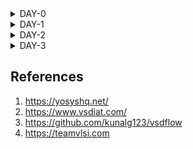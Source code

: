 
<details>
    
<summary>DAY-0</summary>
<br>
    
# iiitb_ASIC_Class
    
## DAY-0 Installation of Softwares

### Yosys Installation

**Steps to install Yosys**

```
git clone https://github.com/YosysHQ/yosys.gi
cd yosys 
sudo apt install make (If make is not installed please install it) 
sudo apt-get install build-essential clang bison flex \
    libreadline-dev gawk tcl-dev libffi-dev git \
    graphviz xdot pkg-config python3 libboost-system-dev \
    libboost-python-dev libboost-filesystem-dev zlib1g-dev
make config-gcc
make 
sudo make install
```

![Screenshot from 2023-07-31 09-45-18](https://github.com/amith-bharadwaj/iiitb_asic_class/assets/84613258/075fb4ad-5149-444b-a6cd-f94e4cd1a401)

Yosys installed

### Icarus Verilog Installation

**Steps to install Icarus Verilog**

```
sudo apt-get install iverilog
```

![Screenshot from 2023-07-31 10-28-36](https://github.com/amith-bharadwaj/iiitb_asic_class/assets/84613258/5b958d79-7c11-4461-946f-63404851f3d8)

iverilog installed

### Gtkwave Installation

**Steps to install Gtkwave**
```
sudo apt update
sudo apt install gtkwave
```
![Screenshot from 2023-07-31 09-46-18](https://github.com/amith-bharadwaj/iiitb_asic_class/assets/84613258/06c56897-9099-4f39-8bfd-81f497640cdf)

gtkwave installed

### NGSPICE Installation

**Steps to install NGSPICE**

##### Download the file from the link given below and proceed with the commands.

***https://sourceforge.net/projects/ngspice/files/*** 

```
# Installing dependencies for ngspice:
sudo apt-get install build-essential
sudo apt-get install libxaw7-dev

# ngspice installation:
tar -zxvf ngspice-40.tar.gz
cd ngspice-40
mkdir release
cd release
../configure  --with-x --with-readline=yes --disable-debug
make
sudo make install


```
![Screenshot from 2023-08-05 09-31-05](https://github.com/amith-bharadwaj/iiitb_asic_class/assets/84613258/c6d0f93e-af50-42d9-9d52-53640ba4542b)

NG spice installed successfully.

### OpenSTA Installation

Installing dependecies for OpenSTA:

``` 
sudo apt-get install cmake clang gcc tcl swig bison flex 
```
Follow the below commands to install OpenSTA

```
git clone https://github.com/The-OpenROAD-Project/OpenSTA.git
cd OpenSTA
mkdir build
cd build
cmake ..
make
sudo make install
```
![Screenshot from 2023-08-05 09-34-17](https://github.com/amith-bharadwaj/iiitb_asic_class/assets/84613258/dedce8c2-e755-44e9-acb8-2daf609377c4)


### MAGIC Installation

Follow the below commands for the MAGIC Installation.
```
sudo apt-get install m4
sudo apt-get install tcsh
sudo apt-get install csh
sudo apt-get install libx11-dev
sudo apt-get install tcl-dev tk-dev
sudo apt-get install libcairo2-dev
sudo apt-get install mesa-common-dev libglu1-mesa-dev
sudo apt-get install libncurses-dev
git clone https://github.com/RTimothyEdwards/magic
cd magic
./configure
make
sudo make install
```
![Screenshot from 2023-08-05 09-42-43](https://github.com/amith-bharadwaj/iiitb_asic_class/assets/84613258/578f2df7-708f-42d5-b6ea-9d7ce8befa1c)

MAGIC installed successfully.

### OpenLane Installation

Installation of dependencies:
``` 
sudo apt-get update
sudo apt-get upgrade
sudo apt install -y build-essential python3 python3-venv python3-pip make git
```
Docker Installation :
```
sudo apt install apt-transport-https ca-certificates curl software-properties-common
curl -fsSL https://download.docker.com/linux/ubuntu/gpg | sudo gpg --dearmor -o /usr/share/keyrings/docker-archive-keyring.gpg

echo "deb [arch=amd64 signed-by=/usr/share/keyrings/docker-archive-keyring.gpg] https://download.docker.com/linux/ubuntu $(lsb_release -cs) stable" | sudo tee /etc/apt/sources.list.d/docker.list > /dev/null

sudo apt update
sudo apt install docker-ce docker-ce-cli containerd.io
sudo docker run hello-world

sudo groupadd docker
sudo usermod -aG docker $USER
sudo reboot

# Enter the below command to check docker installation.
sudo docker run hello-world



```

![Screenshot from 2023-08-05 09-38-24](https://github.com/amith-bharadwaj/iiitb_asic_class/assets/84613258/ae9e486b-cdc8-4ba6-830f-ecd0e2d85717)
Installation of OpenLane,Pdks and Tools
```
cd $HOME
git clone https://github.com/The-OpenROAD-Project/OpenLane
cd OpenLane
make
make test
```

</details>

<details>
<summary>DAY-1</summary>
    
## DAY-1 Introduction to verilog RTL Design and Synthesis
The first step is to clone the necessary lab files from the given github repository to a directory named VLSI.

```
mkdir VLSI
cd VLSI
git clone https://github.com/kunalg123/sky130RTLDesignAndSynthesisWorkshop.git
```



The verilog_files directory contains the verilog programs and testbenches.
Let us load the good_mux.v and its testbench to iverilog and simulate it.

```
cd sky130RTLDesignAndSynthesisWorkshop/
cd verilog_files/
iverilog good_mux.v tb_good_mux.v
./a.out
# output of simulator will be a vcd file, this vcd file is loaded to gtk wave for waveform visualization.
gtkwave tb_good_mux.vcd

```
![Screenshot from 2023-08-08 19-18-20](https://github.com/amith-bharadwaj/iiitb_asic_class/assets/84613258/f57ec40c-d7b9-4b3c-ba18-7f52c4c06784)

### Synthesis of design
Follow the below commands to invoke yosys in the working directory,read the library,read the verilog file and generate the netlist.

```
yosys
read_liberty -lib VLSI/sky130RTLDesignAndSynthesisWorkshop/lib/sky130_fd_sc_hd__tt_025C_1v80.lib
read_verilog VLSI/sky130RTLDesignAndSynthesisWorkshop/verilog_files/good_mux.v
synth -top good_mux
abc -liberty VLSI/sky130RTLDesignAndSynthesisWorkshop/lib/sky130_fd_sc_hd__tt_025C_1v80.lib
show
# The show command will display the graphical version of the logic realized.
```
![Screenshot from 2023-08-08 20-25-27](https://github.com/amith-bharadwaj/iiitb_asic_class/assets/84613258/6594c550-a751-4e98-8c0a-701e629e45f3)
![Screenshot from 2023-08-08 20-26-34](https://github.com/amith-bharadwaj/iiitb_asic_class/assets/84613258/0b8f9396-3391-4d78-bc5a-54219c22be81)
![Screenshot from 2023-08-08 20-27-05](https://github.com/amith-bharadwaj/iiitb_asic_class/assets/84613258/b5bf8bf6-333d-49fd-8738-0f73456a5883)

Follow the below commands to write the netlist.
```
write_verilog good_mux_netlist.v
write_verilog -noattr good_mux_netlist.v
!gvim good_mux_netlist.v

```
![Screenshot from 2023-08-08 22-02-05](https://github.com/amith-bharadwaj/iiitb_asic_class/assets/84613258/4c428b4a-641d-4eb7-b4de-65ba97f369d7)

</details>

<details>
<summary>DAY-2</summary>
    
# DAY-2 

## Overview

In this lab practice, we go through the fundamentals of liberty files,Hierarchial synthesis,Flat synthesis ,efficient Flop coding styles and optimizations.

### .Lib Files 

Lib file is a short form of Liberty Timing file. Liberty syntax is followed to write a .lib file. LIB file is an ASCII representation of timing and power parameter associated with cells inside the standard cell library of a particular technology node. Lib file is basically a timing model file which contains cell delay, cell transition time, setup and hold time requirement of the cell. So Lib file basically contains the timing and electrical characteristics of a cell or macros.The common part of Lib file contains
1. Library name and technology name
2. Units of time, power, voltage, current, resistance and capacitances.
3. Value of operating condition (process, voltage and temperature): Max Min and Typical

Here we can look for the comparison between the cells in the .lib file. Wider cells will be faster, but area will be more. And also wider cells will consume more power.

![Screenshot (172)](https://github.com/amith-bharadwaj/iiitb_asic_class/assets/84613258/354d3c19-3ecf-4fec-8d6a-e055c84567ae)

### Hierarchial synthesis

In a hierarchical design approach, the overall design is divided into various functional blocks or modules. Each of these modules can be further divided into sub-modules, and so on, creating a hierarchy of design levels. Each level of the hierarchy focuses on a specific aspect of the design, such as logic, memory, clock distribution, etc.
Benefits of implementing hierarchical design are
1. **Modularity:** Each module can be designed, verified, and optimized independently, which simplifies the overall design process.
2. **Reusability:** Modules that have been designed and verified can be reused in different projects, saving time and effort.
3. **Collaboration:** Different teams can work on different modules simultaneously, allowing for parallel development and reducing design time.
4. **Efficient Resource Management:** Resources like power, timing, and area can be managed more effectively by optimizing smaller modules individually and then integrating them.
5. **Debugging and Testing:** Smaller modules are easier to debug and test, making it easier to locate and fix issues.

#### Multiple modules and sub modules
To understand and implement the concept of multiple modules and submodules, we use the below verilog file.

https://github.com/kunalg123/sky130RTLDesignAndSynthesisWorkshop/blob/main/verilog_files/multiple_modules.v

In this verilog file,the submodules are instantiated under main module. In the handwritten image below we can see how the instantiation is done.Here Sub module 1 is an AND logic gate and Sub module 2 is an OR logic Gate.


| verilog example | logic circuit |
|------------------------------------------------------ | ------------------------------------- |
|![Screenshot from 2023-08-12 12-17-34](https://github.com/amith-bharadwaj/iiitb_asic_class/assets/84613258/8125a1c7-e2bd-4d48-ab36-d7edf2298288)|![Screenshot from 2023-08-12 12-20-10](https://github.com/amith-bharadwaj/iiitb_asic_class/assets/84613258/fe0a9628-2ce4-4077-b7d7-b644e898f42f)|

Follow the commands below for synthesis of multiple_modules.v

```
yosys
read_verilog multiple_modules.v
synth -top multiple_modules
abc -liberty ../lib/sky130_fd_sc_hd__tt_025C_1v80.lib 
show multiple_modules
write_verilog -noattr multiple_modules_hier.v
```
![image](https://github.com/amith-bharadwaj/iiitb_asic_class/assets/84613258/e6e5e843-6175-41f4-81a1-e0a0d3729968)
The netlist generated is shown below
![Screenshot from 2023-08-12 13-07-53](https://github.com/amith-bharadwaj/iiitb_asic_class/assets/84613258/08b547a4-8883-479d-98d9-edd7e0fd6504)
![Screenshot from 2023-08-12 13-08-11](https://github.com/amith-bharadwaj/iiitb_asic_class/assets/84613258/8f18f88c-effb-4225-986c-876efc26c1ff)

The synthesis of design from yosys sometimes uses a different logic gates than expected design. This is because yosys chooses an optimized way to implement a logic. For example yosys implements nand logic instead of nor logic. The reason for why the nandlogic is optimal solution than nor logic is that,during the usage of cmos gate, the realization of OR gate contains stacked pmos gates for the design. The stacked pmos gate creates a delay which is a poor design. In the below image we can see the realisation of OR operation using stacked pmos logic.

![Screenshot from 2023-08-12 13-41-21](https://github.com/amith-bharadwaj/iiitb_asic_class/assets/84613258/d0976b73-91a6-4e23-9735-fd4f2e0e476f)

### Flat Synthesis

Flat synthesis is an alternative approach to hierarchical synthesis in Very Large Scale Integration (VLSI) design.
In flat synthesis, the entire design, including all its modules and sub-modules, is synthesized together in a single step. This approach can simplify certain aspects of the design process and may be suitable for smaller or less complex designs. However, it can also have limitations, especially as designs become larger and more complex.

Follow the below commands to flatten and see the output

```
yosys
read_verilog multiple_modules.v
synth -top multiple_modules
abc -liberty ../lib/sky130_fd_sc_hd__tt_025C_1v80.lib 
flatten
show
write_verilog -noattr multiple_modules_flat.v
!gvim multiple_modules_flat.v

```
In this multiple_modules_flat.v file, we can see that there are no sub modules and hierarchy present, they are flattened and a single netlist is observed.

![Screenshot from 2023-08-12 14-19-41](https://github.com/amith-bharadwaj/iiitb_asic_class/assets/84613258/48fd5949-506b-4d34-add6-da5752827952)

![Screenshot from 2023-08-12 14-14-34](https://github.com/amith-bharadwaj/iiitb_asic_class/assets/84613258/f741e733-f646-4044-97bb-bdd2be1f530d)

### Synthesizing submodules

Instead of synthesizing the submodule everytime, we synthesize the submodule one time and we replicate it number of times, and stich it together to form the design in the top module.Module level synthesis is preferred when we have multiple instances of same module.
The command for synthesis of submodule is given below.This command is to be executed after reading liberty file and verilog files.
```
synth -top sub_module1
show
```
In the below image we can see the implementation of single submodule.
![Screenshot from 2023-08-12 14-29-45](https://github.com/amith-bharadwaj/iiitb_asic_class/assets/84613258/ac8addf6-2626-44b0-9155-f9ca0827ba1d)

### Various Flop Coding Styles and Optimization

#### Why Flops

Lets take an example of combinational logic circuit where a 2 input AND gate's output is given to one terminal of 2 input OR gate. The overall output is "Y" and the intermediate output at the AND gate is "i". There  will be propagation delay at the overall output. Because of the delay, the output will have a glitch.let us consider "a" and "b" are having a transition from 0 to 1 and "c" is having transition from 1 to 0.Let us take the delay of the AND gate as 2ns and delay of the OR gate as 1 ns.The output will be as below.For a complex circuit containing more number of combinational circuits, the output will not be stable, it will be having the glitch most of the time.We have to avoid this event,this is where flip flops help us. A D-flipflop synchronized with the clock functions in a manner that, the output of the Flop will change only at the edge of the clock signal.Even though input is having a glitch, the output will be stable.

![WhatsApp Image 2023-08-12 at 8 30 26 PM](https://github.com/amith-bharadwaj/iiitb_asic_class/assets/84613258/7f3a9bc0-fee5-42c9-9f2d-bf6ec095af14)

Here we can see a  verilog code for a D-FlipFlop having asynchronous reset.This means that, the flip flop doesnt have to wait for the clock to perform the reset operation.In the verilog code given below, we can observe that the sensitivity list contains both the clock and the asynchronous reset, so whenever any of the 2 signals have transition, the reset takes place.

![image](https://github.com/amith-bharadwaj/iiitb_asic_class/assets/84613258/bb5d9f39-9ad1-44c6-bc2f-b4d86d68f20d)


Here we can see the simulation of D-FlipFLop with asynchronous reset performed with the help of iverilog and gtkwave softwares. The commands for simulation are given below

```
iverilog dff_asyncres.v tb_dff_asyncres.v
./a.out
gtkwave tb_dff_asyncres.vcd
```

![Screenshot from 2023-08-12 20-53-46](https://github.com/amith-bharadwaj/iiitb_asic_class/assets/84613258/4044f6f6-fe52-47df-88d8-4c17d053a941)

The synthesis of D-FlipFLop with asynchronous reset is performed by yosys with the following commands and the generated block diagram can be seen below.
```
yosys
read_liberty -lib ../lib/sky130_fd_sc_hd__tt_025C_1v80.lib 
read_verilog ../verilog_files/dff_asyncres.v
synth -top dff_asyncres
dfflibmap -liberty ../lib/sky130_fd_sc_hd__tt_025C_1v80.lib 
abc -liberty ../lib/sky130_fd_sc_hd__tt_025C_1v80.lib 
show

```
![Screenshot from 2023-08-13 13-47-03](https://github.com/amith-bharadwaj/iiitb_asic_class/assets/84613258/28890e80-2499-4b73-80f8-e5caeada4240)


For a synchronous reset D-Flipflop, the flipflop will wait for the next clock to arrive for performing the reset operation.The behaviour can be observed in the verilog code given below.

![Screenshot from 2023-08-12 21-10-49](https://github.com/amith-bharadwaj/iiitb_asic_class/assets/84613258/a8dd9fdc-b80a-4705-8aaa-48850d2be987)


Here we can see the simulation of D-FlipFLop with synchronous reset performed with the help of iverilog and gtkwave softwares. The commands for simulation are given below

```
iverilog dff_syncres.v tb_dff_syncres.v
./a.out
gtkwave tb_dff_syncres.vcd
```
![Screenshot from 2023-08-12 21-06-20](https://github.com/amith-bharadwaj/iiitb_asic_class/assets/84613258/ce033d77-eb83-47dd-9d27-b3702e38f7df)

The synthesis of D-FlipFLop with synchronous reset is performed by yosys with the following commands and the generated block diagram can be seen below.
```
yosys
read_liberty -lib ../lib/sky130_fd_sc_hd__tt_025C_1v80.lib 
read_verilog ../verilog_files/dff_syncres.v
synth -top dff_syncres
dfflibmap -liberty ../lib/sky130_fd_sc_hd__tt_025C_1v80.lib 
abc -liberty ../lib/sky130_fd_sc_hd__tt_025C_1v80.lib 
show
```

![image](https://github.com/amith-bharadwaj/iiitb_asic_class/assets/84613258/485f22f1-21d0-4cb5-b4db-650c7c586027)


Here we can see the simulation of D-FlipFLop with asynchronous set performed with the help of iverilog and gtkwave softwares. The verilog code,commands and waveform are given below.

![image](https://github.com/amith-bharadwaj/iiitb_asic_class/assets/84613258/4a4825cf-09e6-48e0-8484-8265f11607d6)

```
iverilog dff_async_set.v tb_dff_async_set.v
./a.out
gtkwave tb_dff_async_set.vcd
```
![image](https://github.com/amith-bharadwaj/iiitb_asic_class/assets/84613258/7419ad22-b508-4ebe-97b6-1801de12036a)

The synthesis of D-FlipFLop with asynchronous set is performed by yosys with the following commands and the generated block diagram can be seen below.

```
yosys
read_liberty -lib ../lib/sky130_fd_sc_hd__tt_025C_1v80.lib 
read_verilog ../verilog_files/dff_async_set.v
synth -top dff_async_set
dfflibmap -liberty ../lib/sky130_fd_sc_hd__tt_025C_1v80.lib 
abc -liberty ../lib/sky130_fd_sc_hd__tt_025C_1v80.lib 
show
```
![Screenshot from 2023-08-13 13-57-13](https://github.com/amith-bharadwaj/iiitb_asic_class/assets/84613258/2ec625c7-a710-4fd0-8612-215d545f98cd)

### Optimization

Here below we can see the synthesis of a multiplier without the usage of hardware as we dont need any hardware for multiplying a number with an exponent of 2.The expected result can be obtained by just mapping the inputs.

The verilog code for this multiplier is shown below:

![image](https://github.com/amith-bharadwaj/iiitb_asic_class/assets/84613258/0256d809-8444-4913-a77c-b35e7eef3be8)

The block diagram obtained after the synthesis of this multiplier is shown below:

![image](https://github.com/amith-bharadwaj/iiitb_asic_class/assets/84613258/4995ef5d-95ec-4b04-a8e3-14d310393355)

The generated netlist is:

![image](https://github.com/amith-bharadwaj/iiitb_asic_class/assets/84613258/33d62b45-036d-4b57-9296-f4ed4aa3b626)

Let us take another example of an multiplier where a 3 bit number "a" is multiplied with decimal 9 to obtain a 6 bit output "y".
This multiplication can be performed by mapping the input bits to output and replicating it without the usage of hardware.

![WhatsApp Image 2023-08-13 at 3 50 47 PM](https://github.com/amith-bharadwaj/iiitb_asic_class/assets/84613258/f978c368-b7b1-48e9-8837-2c3cc755ef33)

The blockdiagram after synthesis is:

![image](https://github.com/amith-bharadwaj/iiitb_asic_class/assets/84613258/4da40813-7bbd-4bcf-ba20-e0e7c1cc0e5e)

The net list generated is:

![image](https://github.com/amith-bharadwaj/iiitb_asic_class/assets/84613258/88ecadf1-c0b6-44b8-bc57-7f4871ed0b64)

These are custom optimizations which happens during synthesis,the logic is implemented without the help of hardware and it is replaced by just re-wiring the signals.

</details>

<details>
    
<summary>DAY-3</summary>

# DAY-3 

## Overview

In this section, we are going to understand and implement the various types of logic optimisations including the combinational Logic optimisation,sequential logic optimisation and optimisation for unused outputs.

## Combinational Logic Optimisation

Generally, the circuit is constrained to a minimum chip area meeting a predefined response delay. The goal of logic optimization of a given circuit is to obtain the smallest logic circuit that evaluates to the same values as the original one.Usually, the smaller circuit with the same function is cheaper,takes less space,consumes less power, has shorter latency, and minimizes risks of unexpected cross-talk, hazard of delayed signal processing, and other issues present at the nano-scale level of metallic structures on an integrated circuit. 
Optimization also means
1. Squeezing the logic to get most optimised design for Area and power savings.
2. Constant Propagation

![Screenshot (174)](https://github.com/amith-bharadwaj/iiitb_asic_class/assets/84613258/512e03d7-93f9-490b-920a-c99168b4c176)

Here is an example for optimization.Synthesis tool does this type of boolean logic optimization to get the most optimized logic.

## Sequential constant

In the logic diagram below, there is no possibility for Q to become 1,it is always set to 0.So the output Y is always 1.It doesnt require any operation to be performed. This is an example for Sequential Constant.

![WhatsApp Image 2023-08-13 at 10 25 06 PM](https://github.com/amith-bharadwaj/iiitb_asic_class/assets/84613258/ded0d3ff-5a7d-4e8a-a9d2-8e6c2b50173f)

## Types of Sequential optimisations

1. **State optimisation:** Optimization of unused states.

2. **Cloning**:Cloning refers to the process of duplicating a portion of a circuit to create multiple copies, which can operate concurrently and independently. Cloning is a design optimization technique that can have various benefits, including performance improvement, power reduction, and area savings. 

3. **Retiming**: The goal of retiming is to balance the pipeline stages of a circuit to achieve better timing, reduced delay, and improved overall performance. During this optimization technique we make use of the positive slack to reduce the overall circuit delay.

Here the opt_check verilog file is synthesized and checked for optimization.

![Screenshot from 2023-08-13 22-59-07](https://github.com/amith-bharadwaj/iiitb_asic_class/assets/84613258/546d4c3f-5cd5-4b0c-b998-debfd4a0ecce)

## Synthesis of combinational logic optimisations 

Follow the below commands to synthesize opt_check. The synthesized optimized design can be seen below.

```
yosys
read_liberty -lib ../lib/sky130_fd_sc_hd__tt_025C_1v80.lib 
read_verilog ../verilog_files/opt_check.v
synth -top opt_check
opt_clean -purge
abc -liberty ../lib/sky130_fd_sc_hd__tt_025C_1v80.lib 
show
```
![Screenshot from 2023-08-13 23-10-50](https://github.com/amith-bharadwaj/iiitb_asic_class/assets/84613258/b71ed927-efe9-46f6-9bfd-dab0ef46362a)

Here the opt_check2 verilog file is synthesized and checked for optimization.

![image](https://github.com/amith-bharadwaj/iiitb_asic_class/assets/84613258/c04dc177-c8c9-4259-8ffd-93e8c61a1bc0)


Follow the below commands to synthesize opt_check2. The synthesized optimized design can be seen below.

```
yosys
read_liberty -lib ../lib/sky130_fd_sc_hd__tt_025C_1v80.lib 
read_verilog ../verilog_files/opt_check2.v
synth -top opt_check2
opt_clean -purge
abc -liberty ../lib/sky130_fd_sc_hd__tt_025C_1v80.lib 
show
```
![Screenshot from 2023-08-13 23-13-08](https://github.com/amith-bharadwaj/iiitb_asic_class/assets/84613258/479a8cf3-8133-4b56-b069-1a5c8d225071)

Here the opt_check3 verilog file is synthesized and checked for optimization.

![image](https://github.com/amith-bharadwaj/iiitb_asic_class/assets/84613258/767fea47-9cab-4dd2-8e0b-e23cb8f13f1e)

Follow the below commands to synthesize opt_check3. The synthesized optimized design can be seen below.

```
yosys
read_liberty -lib ../lib/sky130_fd_sc_hd__tt_025C_1v80.lib 
read_verilog ../verilog_files/opt_check3.v
synth -top opt_check3
opt_clean -purge
abc -liberty ../lib/sky130_fd_sc_hd__tt_025C_1v80.lib 
show
```
![Screenshot from 2023-08-13 23-27-00](https://github.com/amith-bharadwaj/iiitb_asic_class/assets/84613258/c6f856a0-20b2-4edb-8c4a-6478ecb4386f)


Here the opt_check4 verilog file is synthesized and checked for optimization.

![image](https://github.com/amith-bharadwaj/iiitb_asic_class/assets/84613258/380d9f6e-ea5a-434f-b0b9-c544c982d592)


Follow the below commands to synthesize opt_check4. The synthesized optimized design can be seen below.

```
yosys
read_liberty -lib ../lib/sky130_fd_sc_hd__tt_025C_1v80.lib 
read_verilog ../verilog_files/opt_check4.v
synth -top opt_check4
opt_clean -purge
abc -liberty ../lib/sky130_fd_sc_hd__tt_025C_1v80.lib 
show
```
![image](https://github.com/amith-bharadwaj/iiitb_asic_class/assets/84613258/58cc76ea-970f-47ae-b916-e805cb9f5233)

Here the multiple_module_opt.v verilog file is synthesized and checked for optimization.

![image](https://github.com/amith-bharadwaj/iiitb_asic_class/assets/84613258/18b277fa-84eb-4225-9073-76fa45273967)

Follow the below commands to synthesize multiple_module_opt.v. The synthesized optimized design can be seen below.

```
yosys
read_liberty -lib ../lib/sky130_fd_sc_hd__tt_025C_1v80.lib 
read_verilog ../verilog_files/multiple_module_opt.v
synth -top multiple_module_opt
opt_clean -purge
flatten
abc -liberty ../lib/sky130_fd_sc_hd__tt_025C_1v80.lib 
show
```
![image](https://github.com/amith-bharadwaj/iiitb_asic_class/assets/84613258/9e1591ee-946e-4fcb-b726-35425c2c9d7f)

Here the multiple_module_opt2.v verilog file is synthesized and checked for optimization.

![image](https://github.com/amith-bharadwaj/iiitb_asic_class/assets/84613258/22175a58-259e-46e4-ac37-ced713d3ef3f)


```
yosys
read_liberty -lib ../lib/sky130_fd_sc_hd__tt_025C_1v80.lib 
read_verilog ../verilog_files/multiple_module_opt2.v
synth -top multiple_module_opt2
flatten
opt_clean -purge
abc -liberty ../lib/sky130_fd_sc_hd__tt_025C_1v80.lib 
show
```
![image](https://github.com/amith-bharadwaj/iiitb_asic_class/assets/84613258/ed0cea13-e020-41ca-bc2c-d5950292554e)

## Simulation and Synthesis of Sequential logic optimisations 

Here below we can observe the simulation of dff_const1.v. Here the logic optimisation is not possible because, the output is synchronized with the clock therefore even if the reset changes its value , the flip flop will wait until the next edge of the clock pulse arrives.

![image](https://github.com/amith-bharadwaj/iiitb_asic_class/assets/84613258/ae69fe18-5f0e-411a-8ada-3fcb3c76dc08)

Follow the below commands to synthesize and view the block diagram generated.

```
yosys
read_liberty -lib ../lib/sky130_fd_sc_hd__tt_025C_1v80.lib 
read_verilog ../verilog_files/dff_const1.v
synth -top dff_const1
dfflibmap -liberty ../lib/sky130_fd_sc_hd__tt_025C_1v80.lib 
abc -liberty ../lib/sky130_fd_sc_hd__tt_025C_1v80.lib 
show
```
![image](https://github.com/amith-bharadwaj/iiitb_asic_class/assets/84613258/11c216d2-c8aa-4c01-9701-02cd5a4680aa)


Here below we can observe the simulation of dff_const2.v.Here the logic optimisation can be done because, no matter what the input is, the output of the circuit will be 1.

![image](https://github.com/amith-bharadwaj/iiitb_asic_class/assets/84613258/26965c39-74c3-4403-a0e9-24a9188d7080)

Follow the below commands to synthesize and view the block diagram generated.

```
yosys
read_liberty -lib ../lib/sky130_fd_sc_hd__tt_025C_1v80.lib 
read_verilog ../verilog_files/dff_const2.v
synth -top dff_const2
dfflibmap -liberty ../lib/sky130_fd_sc_hd__tt_025C_1v80.lib 
abc -liberty ../lib/sky130_fd_sc_hd__tt_025C_1v80.lib 
show
```
In the synthesized logic, we can observe that there are no flops used for the design, because the logic is optimized to making output high for the whole time.

![image](https://github.com/amith-bharadwaj/iiitb_asic_class/assets/84613258/bf5d0bb3-2113-4cce-90f0-d209b0fcab24)

Here let us take an example of dff_const3.v. The verilog code , logic circuit and the expected waveform can be seen below. Here in the waveform,Q will go low for one period of clock cycle and remains high for the rest of the time period.Therefore optimisation cannot be done and both the flipflops will be present in the synthesised design.

![image](https://github.com/amith-bharadwaj/iiitb_asic_class/assets/84613258/f5606c50-4d9b-434c-be78-f90a03cc72e5)

![WhatsApp Image 2023-08-14 at 10 06 25 AM](https://github.com/amith-bharadwaj/iiitb_asic_class/assets/84613258/0df1ca76-8576-48c3-ac72-d888ea0d3935)


The waveform generated with the help of iverilog and gtkwave can be seen below.

![image](https://github.com/amith-bharadwaj/iiitb_asic_class/assets/84613258/98c5ad98-c36b-4a71-add8-b4263d53db5d)

Follow the below commands to synthesize and view the block diagram generated.

```
yosys
read_liberty -lib ../lib/sky130_fd_sc_hd__tt_025C_1v80.lib 
read_verilog ../verilog_files/dff_const3.v
synth -top dff_const3
dfflibmap -liberty ../lib/sky130_fd_sc_hd__tt_025C_1v80.lib 
abc -liberty ../lib/sky130_fd_sc_hd__tt_025C_1v80.lib 
show

```
![image](https://github.com/amith-bharadwaj/iiitb_asic_class/assets/84613258/49d2ec8e-075b-488f-9447-c2868259210a)

Here below we can observe the verilog code and simulation of dff_const4.v.

![image](https://github.com/amith-bharadwaj/iiitb_asic_class/assets/84613258/442fbb7c-4a42-42fe-8720-fb4183583f20)

The waveform generated with the help of iverilog and gtkwave can be seen below.

![image](https://github.com/amith-bharadwaj/iiitb_asic_class/assets/84613258/54b700fd-24c2-4b01-a7c6-c66259e67f7a)

Here the outputs are constant high for any value of input, therefore optimisation can be done and the logic can be implemented without the use of hardware. Let us observe the same during the synthesis.Follow the commands below for the synthesis of the design.

```
yosys
read_liberty -lib ../lib/sky130_fd_sc_hd__tt_025C_1v80.lib 
read_verilog ../verilog_files/dff_const4.v
synth -top dff_const4
dfflibmap -liberty ../lib/sky130_fd_sc_hd__tt_025C_1v80.lib 
abc -liberty ../lib/sky130_fd_sc_hd__tt_025C_1v80.lib 
show

```
![image](https://github.com/amith-bharadwaj/iiitb_asic_class/assets/84613258/84840547-1cee-46da-a78a-6a580640f29b)

Here below we can observe the verilog code and simulation of dff_const5.v.

![image](https://github.com/amith-bharadwaj/iiitb_asic_class/assets/84613258/1b6fc90c-8273-455d-996d-8664c9a6d91e)

The waveform generated with the help of iverilog and gtkwave can be seen below.

![image](https://github.com/amith-bharadwaj/iiitb_asic_class/assets/84613258/c9909e3a-1ea4-48cd-a66a-c733fc91ab91)

Here the optimisation cannot be done, the implementation requires the usage of flipflop.Let us observe the synthesis of the design using yosys.Follow the below commands for synthesis.

```
yosys
read_liberty -lib ../lib/sky130_fd_sc_hd__tt_025C_1v80.lib 
read_verilog ../verilog_files/dff_const5.v
synth -top dff_const5
dfflibmap -liberty ../lib/sky130_fd_sc_hd__tt_025C_1v80.lib 
abc -liberty ../lib/sky130_fd_sc_hd__tt_025C_1v80.lib 
show

```
![image](https://github.com/amith-bharadwaj/iiitb_asic_class/assets/84613258/ef1d1c83-df3b-46a6-a575-3dda999e451b)

## Unused output optimisation

This code describes a 3 bit up counter.In the logic diagram seen below,the two ouputs pf the counter are unused, this means that C[2] and C[1] does not create dependency on the output Q.

![image](https://github.com/amith-bharadwaj/iiitb_asic_class/assets/84613258/400aa3be-cfe2-4587-9cf8-c0e107715921)

![WhatsApp Image 2023-08-14 at 10 05 29 AM](https://github.com/amith-bharadwaj/iiitb_asic_class/assets/84613258/6f0c91c7-8e41-4d7a-aba7-d9b02e65cec0)

Follow the below commands for synthesis of the design.

```
yosys
read_liberty -lib ../lib/sky130_fd_sc_hd__tt_025C_1v80.lib 
read_verilog ../verilog_files/counter_opt.v
synth -top counter_opt
dfflibmap -liberty ../lib/sky130_fd_sc_hd__tt_025C_1v80.lib 
abc -liberty ../lib/sky130_fd_sc_hd__tt_025C_1v80.lib 
show

```
![image](https://github.com/amith-bharadwaj/iiitb_asic_class/assets/84613258/808037a0-5ad0-4857-858e-f264c4fb091b)

Let us take an example of counter_opt2.v. Here optimisation cannot be done and there will be usage of 3 flipflops during the synthesis.

![image](https://github.com/amith-bharadwaj/iiitb_asic_class/assets/84613258/9ccac50b-e90e-4cc0-9793-77e3fbab7aec)


Follow the below commands for synthesis of design.

```
yosys
read_liberty -lib ../lib/sky130_fd_sc_hd__tt_025C_1v80.lib 
read_verilog ../verilog_files/counter_opt2.v
synth -top counter_opt
dfflibmap -liberty ../lib/sky130_fd_sc_hd__tt_025C_1v80.lib 
abc -liberty ../lib/sky130_fd_sc_hd__tt_025C_1v80.lib 
show

```
![Screenshot from 2023-08-14 10-27-48](https://github.com/amith-bharadwaj/iiitb_asic_class/assets/84613258/ef38631b-d737-4298-ab82-016d4ba6a7bb)



</details>

## References

1. https://yosyshq.net/
2. https://www.vsdiat.com/
3. https://github.com/kunalg123/vsdflow
4. https://teamvlsi.com
